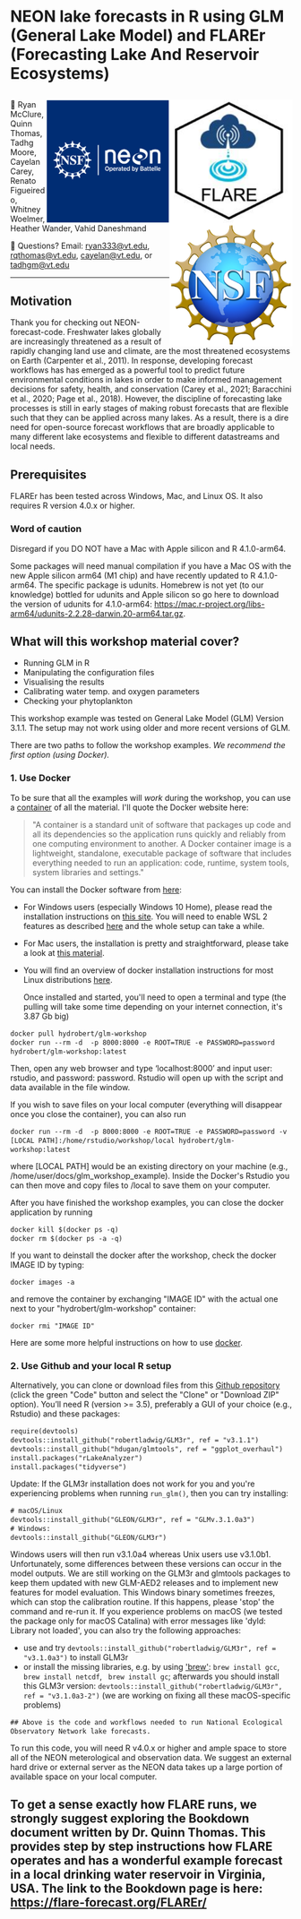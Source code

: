 # NEON lake forecasts in R using GLM (General Lake Model) and FLAREr (Forecasting Lake And Reservoir Ecosystems)

<a href="url"><img src = "FLARE.jpg" align="right" height="220" width="220" ></a>
<a href="url"><img src = "NEON-Blue-Badge.png" align="right" height="220" width="220" ></a>
<a href="url"><img src = "NSF.png" align="right" height="220" width="220" ></a>
-----

:busts_in_silhouette: Ryan McClure, Quinn Thomas, Tadhg Moore, Cayelan Carey, Renato Figueiredo, Whitney Woelmer, Heather Wander, Vahid Daneshmand    

:email: Questions?  Email: ryan333@vt.edu, rqthomas@vt.edu, cayelan@vt.edu, or tadhgm@vt.edu

-----

## Motivation

Thank you for checking out NEON-forecast-code. Freshwater lakes globally are increasingly threatened as a result of rapidly changing land use and climate, are the most threatened ecosystems on Earth (Carpenter et al., 2011). In response, developing forecast workflows has has emerged as a powerful tool to predict future environmental conditions in lakes in order to make informed management decisions for safety, health, and conservation (Carey et al., 2021; Baracchini et al., 2020; Page et al., 2018). However, the discipline of forecasting lake processes is still in early stages of making robust forecasts that are flexible such that they can be applied across many lakes. As a result, there is a dire need for open-source forecast workflows that are broadly applicable to many different lake ecosystems and flexible to different datastreams and local needs.

## Prerequisites

FLAREr has been tested across Windows, Mac, and Linux OS. It also requires R version 4.0.x or higher.

### Word of caution
Disregard if you DO NOT have a Mac with Apple silicon and R 4.1.0-arm64.

Some packages will need manual compilation if you have a Mac OS with the new Apple silicon arm64 (M1 chip) and have recently updated to R 4.1.0-arm64. The specific package is udunits. Homebrew is not yet (to our knowledge) bottled for udunits and Apple silicon so go here to download the version of udunits for 4.1.0-arm64: https://mac.r-project.org/libs-arm64/udunits-2.2.28-darwin.20-arm64.tar.gz. 



## What will this workshop material cover?

  - Running GLM in R
  - Manipulating the configuration files
  - Visualising the results
  - Calibrating water temp. and oxygen parameters
  - Checking your phytoplankton




  This workshop example was tested on General Lake Model (GLM) Version 3.1.1. The setup may not work using older and more recent versions of GLM.

  There are two paths to follow the workshop examples. *We recommend the first option (using Docker).*

### 1. Use Docker
   To be sure that all the examples will *work* during the workshop, you can use a [container](https://hub.docker.com/r/hydrobert/glm-workshop) of all the material. I'll quote the Docker website here:
    
   > "A container is a standard unit of software that packages up code and all its dependencies so the application runs quickly and reliably from one computing environment to another. A Docker container image is a lightweight, standalone, executable package of software that includes everything needed to run an application: code, runtime, system tools, system libraries and settings."

   You can install the Docker software from [here](https://docs.docker.com/get-docker/):

   - For Windows users (especially Windows 10 Home), please read the installation instructions on [this site](https://docs.docker.com/docker-for-windows/install-windows-home/). You will need to enable WSL 2 features as described [here](https://docs.microsoft.com/en-us/windows/wsl/install-win10) and the whole setup can take a while.
   - For Mac users, the installation is pretty and straightforward, please take a look at [this material](https://docs.docker.com/docker-for-mac/install/).
   - You will find an overview of docker installation instructions for most Linux distributions [here](https://docs.docker.com/engine/install/).

     Once installed and started, you'll need to open a terminal and type (the pulling will take some time depending on your internet connection, it's 3.87 Gb big)
     
    
    docker pull hydrobert/glm-workshop
    docker run --rm -d  -p 8000:8000 -e ROOT=TRUE -e PASSWORD=password hydrobert/glm-workshop:latest
    
    
   Then, open any web browser and type ‘localhost:8000’ and input user: rstudio, and password: password. Rstudio will open up with the script and data available in the file window.

  If you wish to save files on your local computer (everything will disappear once you close the container), you can also run
  
    
    docker run --rm -d  -p 8000:8000 -e ROOT=TRUE -e PASSWORD=password -v [LOCAL PATH]:/home/rstudio/workshop/local hydrobert/glm-workshop:latest
    
    
   where [LOCAL PATH] would be an existing directory on your machine (e.g., /home/user/docs/glm_workshop_example). Inside the Docker's Rstudio you can then move and copy files to /local to save them on your computer.

   After you have finished the workshop examples, you can close the docker application by running
   
    
    docker kill $(docker ps -q)
    docker rm $(docker ps -a -q)
    
    
   If you want to deinstall the docker after the workshop, check the docker IMAGE ID by typing:
    
    
    docker images -a
    
    
   and remove the container by exchanging "IMAGE ID" with the actual one next to your "hydrobert/glm-workshop" container:
   
    
    docker rmi "IMAGE ID"
    
  Here are some more helpful instructions on how to use [docker](https://docs.google.com/document/d/1uxw5aa1gsMpvCBpsGZlaQOkBELR1MJmBQzu4vEKYBoY/edit?usp=sharing).
    
### 2. Use Github and your local R setup
   Alternatively, you can clone or download files from this [Github repository](https://github.com/robertladwig/GLM_workshop) (click the green "Code" button and select the "Clone" or "Download ZIP" option). 
  You’ll need R (version >= 3.5), preferably a GUI of your choice (e.g., Rstudio) and these packages: 
  ``` 
  require(devtools)
  devtools::install_github("robertladwig/GLM3r", ref = "v3.1.1")
  devtools::install_github("hdugan/glmtools", ref = "ggplot_overhaul")
  install.packages("rLakeAnalyzer")
  install.packages("tidyverse")
  ```
Update: If the GLM3r installation does not work for you and you're experiencing problems when running ```run_glm()```, then you can try installing:

  ```
  # macOS/Linux
  devtools::install_github("GLEON/GLM3r", ref = "GLMv.3.1.0a3")
  # Windows:
  devtools::install_github("GLEON/GLM3r")
  ```
  
Windows users will then run v3.1.0a4 whereas Unix users use v3.1.0b1. Unfortunately, some differences between these versions can occur in the model outputs. We are still working on the GLM3r and glmtools packages to keep them updated with new GLM-AED2 releases and to implement new features for model evaluation. This Windows binary sometimes freezes, which can stop the calibration routine. If this happens, please 'stop' the command and re-run it. If you experience problems on macOS (we tested the package only for macOS Catalina) with error messages like 'dyld: Library not loaded', you can also try the following approaches:
  
   - use and try ``` devtools::install_github("robertladwig/GLM3r", ref = "v3.1.0a3") ``` to install GLM3r
   - or install the missing libraries, e.g. by using ['brew'](https://brew.sh): ``` brew install gcc ```, ``` brew install netcdf```, ``` brew install gc```; afterwards you should install this GLM3r version: ```devtools::install_github("robertladwig/GLM3r", ref = "v3.1.0a3-2")``` (we are working on fixing all these macOS-specific problems) 
    
    ## Above is the code and workflows needed to run National Ecological Observatory Network lake forecasts. 
To run this code, you will need R v4.0.x or higher and ample space to store all of the NEON meterological and observation data. We suggest an external hard drive or external server as the NEON data takes up a large portion of available space on your local computer. 

To get a sense exactly how FLARE runs, we strongly suggest exploring the Bookdown document written by Dr. Quinn Thomas. This provides step by step instructions how FLARE operates and has a wonderful example forecast in a local drinking water reservoir in Virginia, USA. The link to the Bookdown page is here: https://flare-forecast.org/FLAREr/
-----
